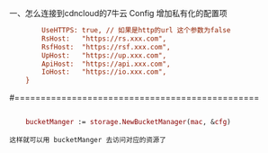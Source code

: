 
一、怎么连接到cdncloud的7牛云
    Config 增加私有化的配置项
```cfg := storage.Config{
		UseHTTPS: true, // 如果是http的url 这个参数为false 
		RsHost:   "https://rs.xxx.com",
		RsfHost:  "https://rsf.xxx.com",
		UpHost:   "https://up.xxx.com",
		ApiHost:  "https://api.xxx.com",
		IoHost:   "https://io.xxx.com",
	}
```
#===============================================
```mac := auth.New(accessKey, secretKey)

	bucketManger := storage.NewBucketManager(mac, &cfg)
```
    这样就可以用 bucketManger 去访问对应的资源了 

